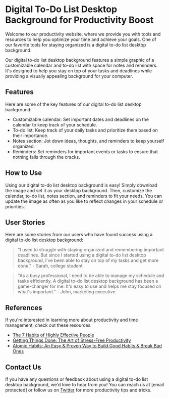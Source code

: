 <!--font:Poppins-->

# Digital To-Do List Desktop Background for Productivity Boost

Welcome to our productivity website, where we provide you with tools and resources to help you optimize your time and achieve your goals. One of our favorite tools for staying organized is a digital to-do list desktop background.

Our digital to-do list desktop background features a simple graphic of a customizable calendar and to-do list with space for notes and reminders. It's designed to help you stay on top of your tasks and deadlines while providing a visually appealing background for your computer.

## Features

Here are some of the key features of our digital to-do list desktop background:

- Customizable calendar: Set important dates and deadlines on the calendar to keep track of your schedule.
- To-do list: Keep track of your daily tasks and prioritize them based on their importance.
- Notes section: Jot down ideas, thoughts, and reminders to keep yourself organized.
- Reminders: Set reminders for important events or tasks to ensure that nothing falls through the cracks.

## How to Use

Using our digital to-do list desktop background is easy! Simply download the image and set it as your desktop background. Then, customize the calendar, to-do list, notes section, and reminders to fit your needs. You can update the image as often as you like to reflect changes in your schedule or priorities.

## User Stories

Here are some stories from our users who have found success using a digital to-do list desktop background:

> "I used to struggle with staying organized and remembering important deadlines. But since I started using a digital to-do list desktop background, I've been able to stay on top of my tasks and get more done." - Sarah, college student

> "As a busy professional, I need to be able to manage my schedule and tasks efficiently. A digital to-do list desktop background has been a game-changer for me. It's easy to use and helps me stay focused on what's important." - John, marketing executive

## References

If you're interested in learning more about productivity and time management, check out these resources:

- [The 7 Habits of Highly Effective People](#)
- [Getting Things Done: The Art of Stress-Free Productivity](#)
- [Atomic Habits: An Easy & Proven Way to Build Good Habits & Break Bad Ones](#)

## Contact Us

If you have any questions or feedback about using a digital to-do list desktop background, we'd love to hear from you! You can reach us at [email protected] or follow us on [Twitter](#) for more productivity tips and tricks.

<!--

Write me content for website with wallpaper which alt text is:

"A wallpaper with a simple graphic of a digital calendar or to-do list, with space for notes and reminders."

The name/title of the page should not be 1:1 copy of the alt text but rather a real content of the website which is using this wallpaper.

- Use markdown format 
- Start with heading
- Heading should be short and concise
- The content should look like a real website 
- The website should not be about the wallpaper, wallpaper is just a related background
- Heading should be contain work "wallpaper" or "background"
- Include real sections like references, contact, user stories, etc. use things relevant to the page purpose.
- Feel free to use structure like headings, bullets, numbering, blockquotes, paragraphs, horizontal lines, etc.
- You can use formatting like bold or _italic_
- You can include UTF-8 emojis
- Links should be only #hash anchors (and you can refer to the document itself)
- Do not include images


---


# Boost Your Productivity with the Digital To-Do List Wallpaper

Welcome to our productivity website, where we help you optimize your time and achieve your goals. One of our favorite tools for staying organized is our digital to-do list wallpaper. This simple graphic wallpaper features a customizable calendar and to-do list with space for notes and reminders. 

## Features

Our digital to-do list wallpaper is designed to help you stay on top of your tasks and deadlines. Here are some of its key features:

- Customizable calendar: Set important dates and deadlines on the calendar to keep track of your schedule.
- To-do list: Keep track of your daily tasks and prioritize them based on their importance.
- Notes section: Jot down ideas, thoughts, and reminders to keep yourself organized.
- Reminders: Set reminders for important events or tasks to ensure that nothing falls through the cracks.

## How to Use

Using our digital to-do list wallpaper is easy! Simply download the wallpaper and set it as your desktop background. Then, customize the calendar, to-do list, notes section, and reminders to fit your needs. You can update the wallpaper as often as you like to reflect changes in your schedule or priorities.

## User Stories

Here are some stories from our users who have found success using our digital to-do list wallpaper:

> "I used to struggle with staying organized and remembering important deadlines. But since I started using the digital to-do list wallpaper, I've been able to stay on top of my tasks and get more done." - Sarah, college student

> "As a busy professional, I need to be able to manage my schedule and tasks efficiently. The digital to-do list wallpaper has been a game-changer for me. It's easy to use and helps me stay focused on what's important." - John, marketing executive

## References

If you're interested in learning more about productivity and time management, check out these resources:

- [The 7 Habits of Highly Effective People](#)
- [Getting Things Done: The Art of Stress-Free Productivity](#)
- [Atomic Habits: An Easy & Proven Way to Build Good Habits & Break Bad Ones](#)

## Contact Us

If you have any questions or feedback about our digital to-do list wallpaper, we'd love to hear from you! You can reach us at [email protected] or follow us on [Twitter](#) for more productivity tips and tricks.


---


Heading should not include word "wallpaper". The website should not be about the wallpaper itself, wallpaper is just a related background, rewrite whole content.


---


# Maximize Your Productivity with a Digital To-Do List

Welcome to our productivity website, where we provide you with tools and resources to help you optimize your time and achieve your goals. One of our favorite tools for staying organized is a digital to-do list that you can use as a background on your computer.

## Features

Our digital to-do list is designed to help you stay on top of your tasks and deadlines. Here are some of its key features:

- Customizable calendar: Set important dates and deadlines on the calendar to keep track of your schedule.
- To-do list: Keep track of your daily tasks and prioritize them based on their importance.
- Notes section: Jot down ideas, thoughts, and reminders to keep yourself organized.
- Reminders: Set reminders for important events or tasks to ensure that nothing falls through the cracks.

## How to Use

Using our digital to-do list is easy! Simply download the image and set it as your desktop background. Then, customize the calendar, to-do list, notes section, and reminders to fit your needs. You can update the image as often as you like to reflect changes in your schedule or priorities.

## User Stories

Here are some stories from our users who have found success using a digital to-do list:

> "I used to struggle with staying organized and remembering important deadlines. But since I started using a digital to-do list, I've been able to stay on top of my tasks and get more done." - Sarah, college student

> "As a busy professional, I need to be able to manage my schedule and tasks efficiently. A digital to-do list has been a game-changer for me. It's easy to use and helps me stay focused on what's important." - John, marketing executive

## References

If you're interested in learning more about productivity and time management, check out these resources:

- [The 7 Habits of Highly Effective People](#)
- [Getting Things Done: The Art of Stress-Free Productivity](#)
- [Atomic Habits: An Easy & Proven Way to Build Good Habits & Break Bad Ones](#)

## Contact Us

If you have any questions or feedback about using a digital to-do list, we'd love to hear from you! You can reach us at [email protected] or follow us on [Twitter](#) for more productivity tips and tricks.


---


Heading is too long, rewrite whole content.


---


# Boost Your Productivity with a Digital To-Do List Background

Welcome to our productivity website, where we provide you with tools and resources to help you optimize your time and achieve your goals. One of our favorite tools for staying organized is a digital to-do list background that you can use on your computer.

Our digital to-do list background features a simple graphic of a customizable calendar and to-do list with space for notes and reminders. It's designed to help you stay on top of your tasks and deadlines while providing a visually appealing background for your computer.

## Features

Here are some of the key features of our digital to-do list background:

- Customizable calendar: Set important dates and deadlines on the calendar to keep track of your schedule.
- To-do list: Keep track of your daily tasks and prioritize them based on their importance.
- Notes section: Jot down ideas, thoughts, and reminders to keep yourself organized.
- Reminders: Set reminders for important events or tasks to ensure that nothing falls through the cracks.

## How to Use

Using our digital to-do list background is easy! Simply download the image and set it as your desktop background. Then, customize the calendar, to-do list, notes section, and reminders to fit your needs. You can update the image as often as you like to reflect changes in your schedule or priorities.

## User Stories

Here are some stories from our users who have found success using a digital to-do list background:

> "I used to struggle with staying organized and remembering important deadlines. But since I started using a digital to-do list background, I've been able to stay on top of my tasks and get more done." - Sarah, college student

> "As a busy professional, I need to be able to manage my schedule and tasks efficiently. A digital to-do list background has been a game-changer for me. It's easy to use and helps me stay focused on what's important." - John, marketing executive

## References

If you're interested in learning more about productivity and time management, check out these resources:

- [The 7 Habits of Highly Effective People](#)
- [Getting Things Done: The Art of Stress-Free Productivity](#)
- [Atomic Habits: An Easy & Proven Way to Build Good Habits & Break Bad Ones](#)

## Contact Us

If you have any questions or feedback about using a digital to-do list background, we'd love to hear from you! You can reach us at [email protected] or follow us on [Twitter](#) for more productivity tips and tricks.


---


Heading is too long, rewrite whole content.


---


# Boost Your Productivity with a Digital To-Do List Desktop Background

Welcome to our productivity website, where we provide you with tools and resources to help you optimize your time and achieve your goals. One of our favorite tools for staying organized is a digital to-do list desktop background.

Our digital to-do list desktop background features a simple graphic of a customizable calendar and to-do list with space for notes and reminders. It's designed to help you stay on top of your tasks and deadlines while providing a visually appealing background for your computer.

## Features

Here are some of the key features of our digital to-do list desktop background:

- Customizable calendar: Set important dates and deadlines on the calendar to keep track of your schedule.
- To-do list: Keep track of your daily tasks and prioritize them based on their importance.
- Notes section: Jot down ideas, thoughts, and reminders to keep yourself organized.
- Reminders: Set reminders for important events or tasks to ensure that nothing falls through the cracks.

## How to Use

Using our digital to-do list desktop background is easy! Simply download the image and set it as your desktop background. Then, customize the calendar, to-do list, notes section, and reminders to fit your needs. You can update the image as often as you like to reflect changes in your schedule or priorities.

## User Stories

Here are some stories from our users who have found success using a digital to-do list desktop background:

> "I used to struggle with staying organized and remembering important deadlines. But since I started using a digital to-do list desktop background, I've been able to stay on top of my tasks and get more done." - Sarah, college student

> "As a busy professional, I need to be able to manage my schedule and tasks efficiently. A digital to-do list desktop background has been a game-changer for me. It's easy to use and helps me stay focused on what's important." - John, marketing executive

## References

If you're interested in learning more about productivity and time management, check out these resources:

- [The 7 Habits of Highly Effective People](#)
- [Getting Things Done: The Art of Stress-Free Productivity](#)
- [Atomic Habits: An Easy & Proven Way to Build Good Habits & Break Bad Ones](#)

## Contact Us

If you have any questions or feedback about using a digital to-do list desktop background, we'd love to hear from you! You can reach us at [email protected] or follow us on [Twitter](#) for more productivity tips and tricks.


---


Write me a Google font which is best fitting for the website.

Pick from the list:
- Barlow Condensed
- Great Vibes
- Raleway
- Lobster
- IBM Plex Sans
- Dancing Script
- Poppins
- Futura
- Inter
- Montserrat
- Exo 2
- Open Sans
- Roboto
- Alegreya
- Playfair Display
- Lato
- Orbitron


Write just the font name nothing else.


---


Poppins

-->

